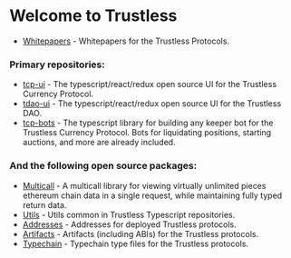 # Welcome to Trustless

* [Whitepapers](https://github.com/TrustlessFi/Whitepapers) - Whitepapers for the Trustless Protocols.

### Primary repositories: 

* [tcp-ui](https://github.com/TrustlessFi/tcp-ui) - The typescript/react/redux open source UI for the Trustless Currency Protocol.
* [tdao-ui](https://github.com/TrustlessFi/tdao-ui) - The typescript/react/redux open source UI for the Trustless DAO.
* [tcp-bots](https://github.com/TrustlessFi/tcp-bots) - The typescript library for building any keeper bot for the Trustless Currency Protocol. Bots for liquidating positions, starting auctions, and more are already included. 



### And the following open source packages: 
* [Multicall](https://github.com/TrustlessFi/Multicall) - A multicall library for viewing virtually unlimited pieces ethereum chain data in a single request, while maintaining fully typed return data. 
* [Utils](https://github.com/TrustlessFi/Utils) - Utils common in Trustless Typescript repositories. 
* [Addresses](https://github.com/TrustlessFi/Addresses) - Addresses for deployed Trustless protocols.
* [Artifacts](https://github.com/TrustlessFi/Artifacts) - Artifacts (including ABIs) for the Trustless protocols.
* [Typechain](https://github.com/TrustlessFi/Typechain) - Typechain type files for the Trustless protocols.

